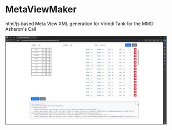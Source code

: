 # MetaViewMaker
html/js based Meta View XML generation for Virindi Tank for the MMO Asheron's Call

![alt text](https://github.com/masstic1es/MetaViewMaker/blob/main/maker.png)
